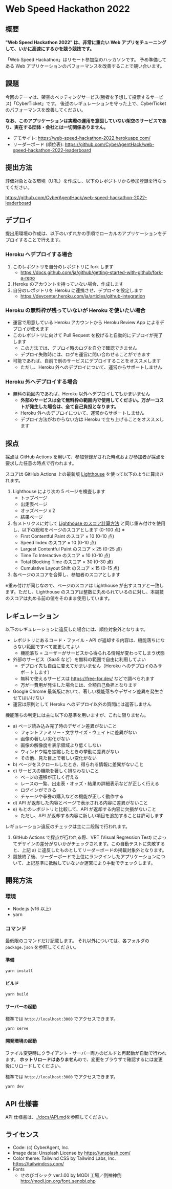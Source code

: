 # Web Speed Hackathon 2022

## 概要

**"Web Speed Hackathon 2022" は、非常に重たい Web アプリをチューニングして、いかに高速にするかを競う競技です。**

「Web Speed Hackathon」はリモート参加型のハッカソンです。 予め準備してある Web アプリケーションのパフォーマンスを改善することで競い合います。

## 課題

今回のテーマは、架空のベッティングサービス(勝者を予想して投票するサービス)「CyberTicket」です。
後述のレギュレーションを守った上で、CyberTicket のパフォーマンスを改善してください。

**なお、このアプリケーションは実際の運用を意図していない架空のサービスであり、実在する団体・会社とは一切関係ありません。**

- デモサイト: https://web-speed-hackathon-2022.herokuapp.com/
- リーダーボード (順位表): https://github.com/CyberAgentHack/web-speed-hackathon-2022-leaderboard

## 提出方法

評価対象となる環境（URL）を作成し、以下のレポジトリから参加登録を行なってください。

https://github.com/CyberAgentHack/web-speed-hackathon-2022-leaderboard

## デプロイ

提出用環境の作成は、以下のいずれかの手順でローカルのアプリケーションをデプロイすることで行えます。

### Heroku へデプロイする場合

1. このレポジトリを自分のレポジトリに fork します
   - https://docs.github.com/ja/github/getting-started-with-github/fork-a-repo
2. Heroku のアカウントを持っていない場合、作成します
3. 自分のレポジトリを Heroku に連携させ、デプロイを設定します
   - https://devcenter.heroku.com/ja/articles/github-integration

### Heroku の無料枠が残っていないが Heroku を使いたい場合

- 運営で用意している Heroku アカウントから Heroku Review App によるデプロイが使えます
- このレポジトリに向けて Pull Request を投げると自動的にデプロイが完了します
  - この方法では、デプロイ時のログを自分で確認できません
  - デプロイ失敗時には、ログを運営に問い合わせることができます
- 可能であれば、自前で別のサービスにデプロイすることをオススメします
  - ただし、Heroku 外へのデプロイについて、運営からサポートしません

### Heroku 外へデプロイする場合

- 無料の範囲内であれば、Heroku 以外へデプロイしてもかまいません
  - **外部のサービスは全て無料枠の範囲内で使用してください。万が一コストが発生した場合は、全て自己負担となります。**
  - Heroku 外へのデプロイについて、運営からサポートしません
  - デプロイ方法がわからない方は Heroku で立ち上げることをオススメします

## 採点

採点は GitHub Actions を用いて、参加登録がされた時点および参加者が採点を要求した任意の時点で行われます。

スコアは GitHub Actions 上の最新版 [Lighthouse](https://github.com/GoogleChrome/lighthouse) を使って以下のように算出されます。

1. Lighthouse により次の 5 ページを検査します
   - トップページ
   - 出走表ページ
   - オッズページ x 2
   - 結果ページ
2. 各メトリクスに対して [Lighthouse のスコア計算方法](https://web.dev/performance-scoring/#lighthouse-8) と同じ重み付けを使用し、以下の総和をページのスコアとします (0-100 点) ※
   - First Contentful Paint のスコア × 10 (0-10 点)
   - Speed Index のスコア × 10 (0-10 点)
   - Largest Contentful Paint のスコア × 25 (0-25 点)
   - Time To Interactive のスコア × 10 (0-10 点)
   - Total Blocking Time のスコア × 30 (0-30 点)
   - Cumulative Layout Shift のスコア × 15 (0-15 点)
3. 各ページのスコアを合算し、参加者のスコアとします

※重み付けが同じなので、ページのスコアは Lighthouse が出すスコアと一致します。ただし、Lighthouse のスコアは整数に丸められているのに対し、本競技のスコアは丸める前の値をそのまま使用しています。

## レギュレーション

以下のレギュレーションに違反した場合には、順位対象外となります。

- レポジトリにあるコード・ファイル・API が返却する内容は、機能落ちにならない範囲ですべて変更してよい
  - 機能落ち = ユーザーがサービスから得られる情報が変わってしまう状態
- 外部のサービス（SaaS など）を無料の範囲で自由に利用してよい
  - デプロイ先も自由に変えてかまいません（Heroku へのデプロイのみサポートします）
  - 無料で使えるサービスは https://free-for.dev/ などで調べられます
  - 万が一費用が発生した場合には、全額自己負担となります
- Google Chrome 最新版において、著しい機能落ちやデザイン差異を発生させてはいけない
- 運営は原則として Heroku へのデプロイ以外の質問には返答しません

機能落ちの判定には主に以下の基準を用いますが、これに限りません。

- a) ページ読み込み完了時のデザイン差異がないこと
  - フォントファミリー・文字サイズ・ウェイトに差異がない
  - 画像の著しい劣化がない
  - 画像の解像度を表示領域より低くしない
  - ウィンドウ幅を拡縮したときの挙動に差異がない
  - その他、見た目上で著しい変化がない
- b) ページをスクロールしたとき、得られる情報に差異がないこと
- c) サービスの機能を著しく損なわないこと
  - ページの遷移が正しく行える
  - レースの一覧、出走表・オッズ・結果の詳細表示などが正しく行える
  - ログインができる
  - チャージや拳券の購入などの機能が正しく動作する
- d) API が返却した内容とページで表示される内容に差異がないこと
- e) もとのレポジトリと比較して、API が返却する内容に欠損がないこと
  - ただし、API が返却する内容に新しい項目を追加することは許可します

レギュレーション違反のチェックは主に二段階で行われます。

1. GitHub Actions で採点が行われる際、VRT (Visual Regression Test) によってデザインの差分がないかがチェックされます。この自動テストに失敗すると、上記 a) に違反したものとしてリーダーボードの掲載対象外となります。
2. 競技終了後、リーダーボードで上位にランクインしたアプリケーションについて、上記基準に抵触していないか運営により手動でチェックします。

## 開発方法

### 環境

- Node.js (v16 以上)
- yarn

### コマンド

最低限のコマンドだけ記載します。
それ以外については、各フォルダの `package.json` を参照してください。

#### 準備

```bash
yarn install
```

#### ビルド

```bash
yarn build
```

#### サーバーの起動

標準では `http://localhost:3000` でアクセスできます。

```bash
yarn serve
```

#### 開発環境の起動

ファイル変更時にクライアント・サーバー両方のビルドと再起動が自動で行われます。
**ホットリロードはありません**ので、変更をブラウザで確認するには変更後にリロードしてください。

標準では `http://localhost:3000` でアクセスできます。

```bash
yarn dev
```

## API 仕様書

API 仕様書は、[./docs/API.md](./docs/API.md)を参照してください。

## ライセンス

- Code: (c) CyberAgent, Inc.
- Image data: Unsplash License by https://unsplash.com/
- Color theme: Tailwind CSS by Tailwind Labs, Inc. https://tailwindcss.com/
- Fonts
  - せのびゴシック ver.1.00 by MODI 工場／倒神神倒 http://modi.jpn.org/font_senobi.php
